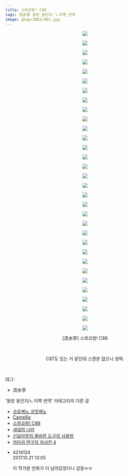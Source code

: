 ```yaml
---
title: 스와코랑! C88
tags: 流水亭 동방_동인지／ㄴ이쪽_번역
image: ghap/3881/001.jpg
---
```

<div class="article">
<p style="text-align: center; clear: none; float: none;"><img src="{{ site.nasurl }}/ghap/3881/001.jpg"/></p>
<p style="text-align: center; clear: none; float: none;"><img src="{{ site.nasurl }}/ghap/3881/002.jpg"/></p>
<p style="text-align: center; clear: none; float: none;"><img src="{{ site.nasurl }}/ghap/3881/003.jpg"/></p>
<p style="text-align: center; clear: none; float: none;"><img src="{{ site.nasurl }}/ghap/3881/004.jpg"/></p>
<p style="text-align: center; clear: none; float: none;"><img src="{{ site.nasurl }}/ghap/3881/005.jpg"/></p>
<p style="text-align: center; clear: none; float: none;"><img src="{{ site.nasurl }}/ghap/3881/006.jpg"/></p>
<p style="text-align: center; clear: none; float: none;"><img src="{{ site.nasurl }}/ghap/3881/007.jpg"/></p>
<p style="text-align: center; clear: none; float: none;"><img src="{{ site.nasurl }}/ghap/3881/008.jpg"/></p>
<p style="text-align: center; clear: none; float: none;"><img src="{{ site.nasurl }}/ghap/3881/009.jpg"/></p>
<p style="text-align: center; clear: none; float: none;"><img src="{{ site.nasurl }}/ghap/3881/010.jpg"/></p>
<p style="text-align: center; clear: none; float: none;"><img src="{{ site.nasurl }}/ghap/3881/011.jpg"/></p>
<p style="text-align: center; clear: none; float: none;"><img src="{{ site.nasurl }}/ghap/3881/012.jpg"/></p>
<p style="text-align: center; clear: none; float: none;"><img src="{{ site.nasurl }}/ghap/3881/013.jpg"/></p>
<p style="text-align: center; clear: none; float: none;"><img src="{{ site.nasurl }}/ghap/3881/014.jpg"/></p>
<p style="text-align: center; clear: none; float: none;"><img src="{{ site.nasurl }}/ghap/3881/015.jpg"/></p>
<p style="text-align: center; clear: none; float: none;"><img src="{{ site.nasurl }}/ghap/3881/016.jpg"/></p>
<p style="text-align: center; clear: none; float: none;"><img src="{{ site.nasurl }}/ghap/3881/017.jpg"/></p>
<p style="text-align: center; clear: none; float: none;"><img src="{{ site.nasurl }}/ghap/3881/018.jpg"/></p>
<p style="text-align: center; clear: none; float: none;"><img src="{{ site.nasurl }}/ghap/3881/019.jpg"/></p>
<p style="text-align: center; clear: none; float: none;"><img src="{{ site.nasurl }}/ghap/3881/020.jpg"/></p>
<p style="text-align: center; clear: none; float: none;"><img src="{{ site.nasurl }}/ghap/3881/021.jpg"/></p>
<p style="text-align: center; clear: none; float: none;"><img src="{{ site.nasurl }}/ghap/3881/022.jpg"/></p>
<p style="text-align: center; clear: none; float: none;"><img src="{{ site.nasurl }}/ghap/3881/023.jpg"/></p>
<p style="text-align: center; clear: none; float: none;"><img src="{{ site.nasurl }}/ghap/3881/024.jpg"/></p>
<p style="text-align: center; clear: none; float: none;"><img src="{{ site.nasurl }}/ghap/3881/025.jpg"/></p>
<p style="text-align: center; clear: none; float: none;"><img src="{{ site.nasurl }}/ghap/3881/026.jpg"/></p>
<p style="text-align: center; clear: none; float: none;"><img src="{{ site.nasurl }}/ghap/3881/027.jpg"/></p>
<p style="text-align: center; clear: none; float: none;"><img src="{{ site.nasurl }}/ghap/3881/028.jpg"/></p>
<p style="text-align: center; clear: none; float: none;"><img src="{{ site.nasurl }}/ghap/3881/029.jpg"/></p>
<p style="text-align: center; clear: none; float: none;"><img src="{{ site.nasurl }}/ghap/3881/030.jpg"/></p>
<p style="text-align: center; clear: none; float: none;"><img src="{{ site.nasurl }}/ghap/3881/031.jpg"/></p>
<p style="text-align: center; clear: none; float: none;"><img src="{{ site.nasurl }}/ghap/3881/032.jpg"/></p>
<p style="text-align: center; clear: none; float: none;">[流水亭] 스와코랑! C88</p>
<p style="text-align: center; clear: none; float: none;"><br/></p>
<p style="text-align: center; clear: none; float: none;">C87도 있는 거 같던데 스캔본 없으니 생략.</p>
<p><br/></p>
</div><div class="tagTrail">
<p>태그: </p>
<ul>
<li>流水亭</li>
</ul>
</div><div class="another">
<p>'동방 동인지/ㄴ이쪽 번역' 카테고리의 다른 글</p>
<ul>
<li><a href="/2017-11-02-ghap_3937">코로케노 코맛케노</a></li>
<li><a href="/2017-10-27-ghap_3927">Camellia</a></li>
<li><a href="/2017-10-21-ghap_3881">스와코랑! C88</a></li>
<li><a href="/2017-10-17-ghap_3856">새녘의 나라</a></li>
<li><a href="/2017-10-09-ghap_3847">신묘마루의 올바른 도구의 사용법</a></li>
<li><a href="/2017-10-07-ghap_3845">까마귀 텐구의 자서전 4</a></li>
</ul>
</div><div class="cb_module cb_fluid">
<div class="cb_wrt cb_profile">
<div class="comment">
<ul>
<li class="cb_thumb_off" id="comment15110962">
<div class="cb_comment_area">
<div class="cb_info_area">
<div class="cb_section">
<span class="cb_nick_name">4214124</span>
</div>
<div class="cb_section">
<span class="cb_date">2017.10.21 13:05 </span>
</div>
</div>
<div class="cb_dsc_comment">
<p class="cb_dsc">
											이 작가분 만화가 더 남아있었다니 감동ㅠㅠ
										</p>
</div>
</div></li>
</ul>
</div>
</div><!-- commentList close -->
</div>